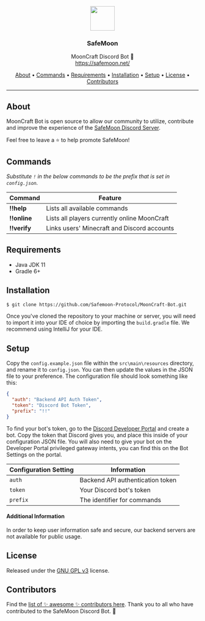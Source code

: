 <p align="center">
  <img src="https://safemoon.net/img/logov2.gif" width="64" />
  <br/>
  <h3 align="center">SafeMoon</h3>
</p>
<p align="center">
  <span align="center">MoonCraft Discord Bot 🚀</span>
  <br/>
  <a href ="https://safemoon.net/" target="_blank">https://safemoon.net/</a>
</p>

<p align="center">
  <a href="#about">About</a>
  •
  <a href="#commands">Commands</a>
  •
  <a href="#requirements">Requirements</a>
  •
  <a href="#installation">Installation</a>
  •
  <a href="#setup">Setup</a>
  •
  <a href="#license">License</a>
  •
  <a href="#contributors">Contributors</a>
</p>

---

## About

MoonCraft Bot is open source to allow our community to utilize, contribute and improve the experience
of the [SafeMoon Discord Server](https://discord.gg/safemoon).

Feel free to leave a ⭐ to help promote SafeMoon!

## Commands

_Substitute `!` in the below commands to be the prefix that is set in `config.json`._

| Command | Feature |
| ------- | ------- |
| **!!help**  | Lists all available commands |
| **!!online** | Lists all players currently online MoonCraft |
| **!!verify** | Links users' Minecraft and Discord accounts |

## Requirements

- Java JDK 11
- Gradle 6+

## Installation

```bash
$ git clone https://github.com/Safemoon-Protocol/MoonCraft-Bot.git
```

Once you've cloned the repository to your machine or server, you will need
to import it into your IDE of choice by importing the `build.gradle` file.
We recommend using IntelliJ for your IDE.

## Setup

Copy the `config.example.json` file within the `src\main\resources` directory, and rename it to `config.json`. You can then
update the values in the JSON file to your preference. The configuration file should look something like this:

```json
{
  "auth": "Backend API Auth Token",
  "token": "Discord Bot Token",
  "prefix": "!!"
}
```

To find your bot's token, go to the [Discord Developer Portal](https://discordapp.com/developers/applications/) and create
a bot. Copy the token that Discord gives you, and place this inside of your configuration JSON file. You will also need
to give your bot on the Developer Portal privileged gateway intents, you can find this on the Bot Settings on the portal.

| Configuration Setting | Information |
| --------------------- | ----------- |
| `auth` | Backend API authentication token |
| `token` | Your Discord bot's token |
| `prefix` | The identifier for commands |


#### Additional Information

In order to keep user information safe and secure, our backend servers are not available for public usage.

## License

Released under the [GNU GPL v3](https://www.gnu.org/licenses/gpl-3.0.en.html) license.

## Contributors

Find the [list of ✨ awesome ✨ contributors here](https://github.com/Safemoon-Protocol/MoonCraft-Bot/graphs/contributors).
Thank you to all who have contributed to the SafeMoon Discord Bot. 🚀
